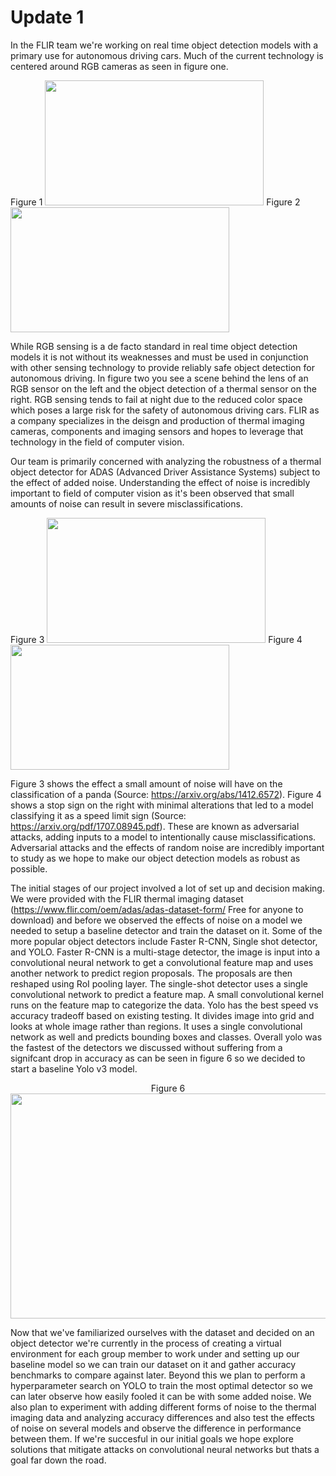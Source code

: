 # Update 1

In the FLIR team we're working on real time object detection models with a primary use for autonomous driving cars. Much of the current technology is centered around RGB cameras as seen in figure one. 

<p float="left">
  Figure 1
  <img src="https://github.com/N-Nunes/ucsb-ds-capstone-2021.github.io/blob/main/ucsb_ds_capstone_projects_2021/projects/flir/1*QOGcvHbrDZiCqTG6THIQ_w.png" width="350", height = "200">
  Figure 2
  <img src="https://github.com/N-Nunes/ucsb-ds-capstone-2021.github.io/blob/main/ucsb_ds_capstone_projects_2021/projects/flir/adk-skateboarder-primary1.jpg" width="350", height = "200">
 </p>



While RGB sensing is a de facto standard in real time object detection models it is not without its weaknesses and must be used in conjunction with other sensing technology to provide reliably safe object detection for autonomous driving. In figure two you see a scene behind the lens of an RGB sensor on the left and the object detection of a thermal sensor on the right. RGB sensing tends to fail at night due to the reduced color space which poses a large risk for the safety of autonomous driving cars. FLIR as a company specializes in the deisgn and production of thermal imaging cameras, components and imaging sensors and hopes to leverage that technology in the field of computer vision. 

Our team is primarily concerned with analyzing the robustness of a thermal object detector for ADAS (Advanced Driver Assistance Systems) subject to the effect of added noise. Understanding the effect of noise is incredibly important to field of computer vision as it's been observed that small amounts of noise can result in severe misclassifications. 

<p float="left">
  Figure 3
  <img src="https://github.com/N-Nunes/ucsb-ds-capstone-2021.github.io/blob/main/ucsb_ds_capstone_projects_2021/projects/flir/1*PmCgcjO3sr3CPPaCpy5Fgw.png", width = "350", height = "200">
  Figure 4
  <img src="https://github.com/N-Nunes/ucsb-ds-capstone-2021.github.io/blob/main/ucsb_ds_capstone_projects_2021/projects/flir/1*n18mfvFgeZTLVxx07iBNkA.png" width="350", height = "200">
 </p>

Figure 3 shows the effect a small amount of noise will have on the classification of a panda (Source: https://arxiv.org/abs/1412.6572). Figure 4 shows a stop sign on the right with minimal alterations that led to a model classifying it as a speed limit sign (Source: https://arxiv.org/pdf/1707.08945.pdf). These are known as adversarial attacks, adding inputs to a model to intentionally cause misclassifications. Adversarial attacks and the effects of random noise are incredibly important to study as we hope to make our object detection models as robust as possible. 


The initial stages of our project involved a lot of set up and decision making. We were provided with the FLIR thermal imaging dataset (https://www.flir.com/oem/adas/adas-dataset-form/ Free for anyone to download) and before we observed the effects of noise on a model we needed to setup a baseline detector and train the dataset on it. Some of the more popular object detectors include Faster R-CNN, Single shot detector, and YOLO. Faster R-CNN is a multi-stage detector, the image is input into a convolutional neural network to get a convolutional feature map and uses another network to predict region proposals. The proposals are then reshaped using RoI pooling layer. The single-shot detector uses a single convolutional network to predict a feature map. A small convolutional kernel runs on the feature map to categorize the data. Yolo has the best speed vs accuracy tradeoff based on existing testing. It divides image into grid and looks at whole image rather than regions. It uses a single convolutional network as well and predicts bounding boxes and classes. Overall yolo was the fastest of the detectors we discussed without suffering from a signifcant drop in accuracy as can be seen in figure 6 so we decided to start a baseline Yolo v3 model. 

<p align="center">
  Figure 6
  <img width="550" height="360" src="https://github.com/N-Nunes/ucsb-ds-capstone-2021.github.io/blob/main/ucsb_ds_capstone_projects_2021/projects/flir/Screen%20Shot%202021-01-31%20at%202.33.40%20PM.png">
</p>


Now that we've familiarized ourselves with the dataset and decided on an object detector we're currently in the process of creating a virtual environment for each group member to work under and setting up our baseline model so we can train our dataset on it and gather accuracy benchmarks to compare against later. Beyond this we plan to perform  a hyperparameter search on YOLO to train the most optimal detector so we can later observe how easily fooled it can be with some added noise. We also plan to experiment with adding different forms of noise to the thermal imaging data and analyzing accuracy differences and also test the effects of noise on several models and observe the difference in performance between them. If we're succesful in our initial goals we hope explore solutions that mitigate attacks on convolutional neural networks but thats a goal far down the road. 




